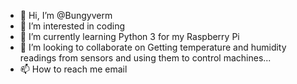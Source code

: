 - 👋 Hi, I’m @Bungyverm
- 👀 I’m interested in coding
- 🌱 I’m currently learning Python 3 for my Raspberry Pi
- 💞️ I’m looking to collaborate on Getting temperature and humidity readings from sensors and using them to control machines...
- 📫 How to reach me email

<!---
Bungyverm/Bungyverm is a ✨ special ✨ repository because its `README.md` (this file) appears on your GitHub profile.
You can click the Preview link to take a look at your changes.
--->
